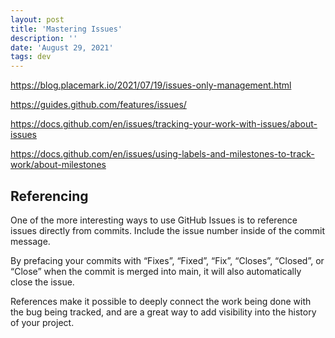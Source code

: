 ```yaml
---
layout: post
title: 'Mastering Issues'
description: ''
date: 'August 29, 2021'
tags: dev
---
```


https://blog.placemark.io/2021/07/19/issues-only-management.html

https://guides.github.com/features/issues/


https://docs.github.com/en/issues/tracking-your-work-with-issues/about-issues


https://docs.github.com/en/issues/using-labels-and-milestones-to-track-work/about-milestones

## Referencing

One of the more interesting ways to use GitHub Issues is to reference issues directly from commits. Include the issue number inside of the commit message.

By prefacing your commits with “Fixes”, “Fixed”, “Fix”, “Closes”, “Closed”, or “Close” when the commit is merged into main, it will also automatically close the issue.

References make it possible to deeply connect the work being done with the bug being tracked, and are a great way to add visibility into the history of your project.
